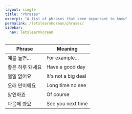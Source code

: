 ```yaml
---
layout: single
title: "Phrases"
excerpt: "A list of phrases that seem important to know"
permalink: /letslearnkorean/phrases/
sidebar:
  nav: letslearnkorean
---
```


Phrase           | Meaning
------           | -------
예를 들면...     | For example...
좋은 하루 돼세요 | Have a good day
별일 없어요      | It's not a big deal
오래 만이에요    | Long time no see
당연하죠         | Of course
다음에 봐요      | See you next time
